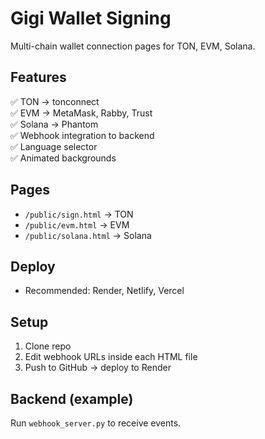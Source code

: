 # Gigi Wallet Signing

Multi-chain wallet connection pages for TON, EVM, Solana.

## Features
✅ TON → tonconnect  
✅ EVM → MetaMask, Rabby, Trust  
✅ Solana → Phantom  
✅ Webhook integration to backend  
✅ Language selector  
✅ Animated backgrounds

## Pages
- `/public/sign.html` → TON  
- `/public/evm.html` → EVM  
- `/public/solana.html` → Solana

## Deploy
- Recommended: Render, Netlify, Vercel

## Setup
1. Clone repo  
2. Edit webhook URLs inside each HTML file  
3. Push to GitHub → deploy to Render

## Backend (example)
Run `webhook_server.py` to receive events.
